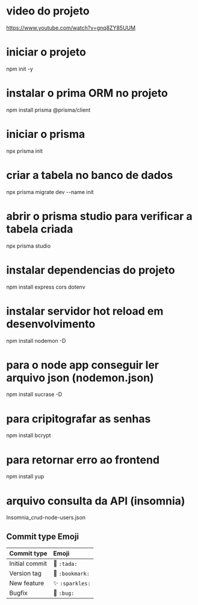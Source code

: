 # video do projeto
https://www.youtube.com/watch?v=gnq8ZY85UUM

# iniciar o projeto
npm init -y

# instalar o prima ORM no projeto
npm install prisma @prisma/client

# iniciar o prisma
npx prisma init

# criar a tabela no banco de dados
npx prisma migrate dev --name init

# abrir o prisma studio para verificar a tabela criada
npx prisma studio

# instalar dependencias do projeto
npm install express cors dotenv

# instalar servidor hot reload em desenvolvimento
npm install nodemon -D

# para o node app conseguir ler arquivo json (nodemon.json)
npm install sucrase -D

# para cripitografar as senhas
npm install bcrypt

# para retornar erro ao frontend
npm install yup

# arquivo consulta da API (insomnia)
 Insomnia_crud-node-users.json


## Commit type	Emoji
|   Commit type              | Emoji                                         |
|:---------------------------|:----------------------------------------------|
| Initial commit             | :tada: `:tada:`                               |
| Version tag                | :bookmark: `:bookmark:`                       |
| New feature                | :sparkles: `:sparkles:`                       |
| Bugfix                     | :bug: `:bug:`                                 |
